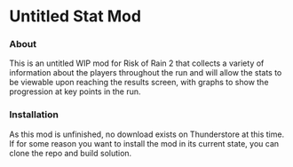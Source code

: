Untitled Stat Mod
=================

### About
This is an untitled WIP mod for Risk of Rain 2 that collects a variety of information about the players throughout the run and will allow the stats to be viewable upon reaching the results screen, with graphs to show the progression at key points in the run.

### Installation
As this mod is unfinished, no download exists on Thunderstore at this time. If for some reason you want to install the mod in its current state, you can clone the repo and build solution.
